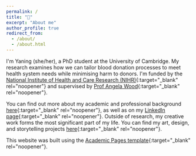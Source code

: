 ```yaml
---
permalink: /
title: "👋"
excerpt: "About me"
author_profile: true
redirect_from: 
  - /about/
  - /about.html
---
```


I'm Yaning (she/her), a PhD student at the University of Cambridge. My research examines how we can tailor blood donation processes to meet health system needs while minimising harm to donors. I'm funded by the [National Institute of Health and Care Research (NIHR)](https://www.nihr.ac.uk/){:target="_blank" rel="noopener"} and supervised by [Prof Angela Wood](https://www.phpc.cam.ac.uk/people/ceu-group/ceu-senior-academic-staff/angela-wood/){:target="_blank" rel="noopener"}.

You can find out more about my academic and professional background [here](https://donatingbetter.github.io/cv/){:target="_blank" rel="noopener"}, as well as on my [LinkedIn page](https://www.linkedin.com/in/yaning-wu/){:target="_blank" rel="noopener"}. Outside of research, my creative work forms the most significant part of my life. You can find my art, design, and storytelling projects [here](https://donatingbetter.github.io/creative-portfolio/){:target="_blank" rel="noopener"}. 

This website was built using the [Academic Pages template](https://academicpages.github.io/){:target="_blank" rel="noopener"}. 
